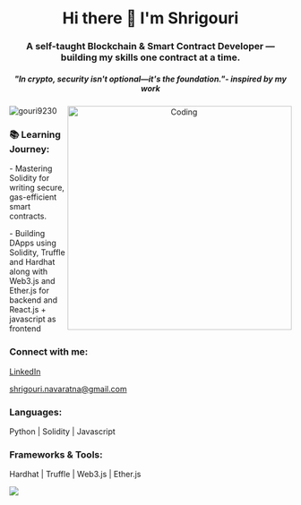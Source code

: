 <h1 align="center">Hi there 👋 I'm Shrigouri</h1>
<h3 align="center">A self-taught Blockchain & Smart Contract Developer — building my skills one contract at a time.</h3>
<h5 align="center"><i>"In crypto, security isn't optional—it's the foundation."</i>- inspired by my work</h5>
<div align="center">
  <img align="right" alt="Coding" width="400" src="https://i.pinimg.com/originals/e7/26/c7/e726c74ac081eed50feee1433d12c998.gif">
</div>
<p align="left"> <img src="https://komarev.com/ghpvc/?username=gouri9230&label=Profile%20views&color=0e75b6&style=flat" alt="gouri9230" /> </p>

<h3>📚 Learning Journey: </h3>
<p>- Mastering Solidity for writing secure, gas-efficient smart contracts.</p>
<p>- Building DApps using Solidity, Truffle and Hardhat along with Web3.js and Ether.js for backend and React.js + javascript as frontend</p>
 
<h3 align="left">Connect with me:</h3>
<p align="left">
  <a href="https://linkedin.com/in/shrigouri-navaratna" target="_blank">LinkedIn</a>
  <!-- <a href="https://classy-tick-4c5.notion.site/Shrigouri-Navaratna-s-Portfolio-241ac9d4a67880dc93a7f10fdb7dfac6" target="_blank">
    <img align="center" src="https://img.icons8.com/ios-filled/50/briefcase.png" alt="Portfolio" height="30" width="30"/>
  </a> -->
</p>
<p><a href="mailto:shrigouri.navaratna@gmail.com">shrigouri.navaratna@gmail.com</a></p>

<h3 align="left">Languages: </h3>
<p>Python | Solidity | Javascript </p>
<h3 align="left">Frameworks & Tools: </h3>
<p>Hardhat | Truffle | Web3.js | Ether.js </p>

<p><img align="left" src="https://github-readme-stats.vercel.app/api/top-langs/?username=gouri9230&layout=compact&langs_count=10&cache_seconds=1" /></p>
